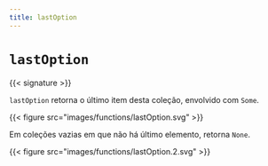 ```yaml
---
title: lastOption
---
```


# `lastOption`

{{< signature >}}

`lastOption` retorna o último item desta coleção, envolvido com `Some`.

{{< figure src="images/functions/lastOption.svg" >}}

Em coleções vazias em que não há último elemento, retorna `None`.

{{< figure src="images/functions/lastOption.2.svg" >}}
